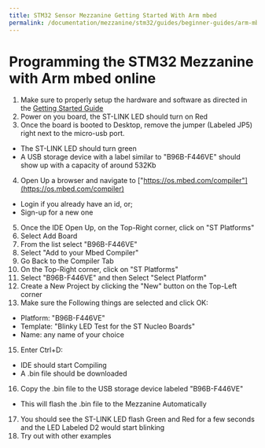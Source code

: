 ```yaml
---
title: STM32 Sensor Mezzanine Getting Started With Arm mbed
permalink: /documentation/mezzanine/stm32/guides/beginner-guides/arm-mbed/
---
```


# Programming the STM32 Mezzanine with Arm mbed online

1. Make sure to properly setup the hardware and software as directed in the [Getting Started Guide](getting-started.md)
2. Power on you board, the ST-LINK LED should turn on Red
3. Once the board is booted to Desktop, remove the jumper (Labeled JP5) right next to the micro-usb port.
  - The ST-LINK LED should turn green
  - A USB storage device with a label similar to "B96B-F446VE" should show up with a capacity of around 532Kb
4. Open Up a browser and navigate to ["https://os.mbed.com/compiler"](https://os.mbed.com/compiler)
  - Login if you already have an id, or;
  - Sign-up for a new one
5. Once the IDE Open Up, on the Top-Right corner, click on "ST Platforms"
6. Select Add Board
7. From the list select "B96B-F446VE"
8. Select "Add to your Mbed Compiler"
10. Go Back to the Compiler Tab
11. On the Top-Right corner, click on "ST Platforms"
12. Select "B96B-F446VE" and then Select "Select Platform"
13. Create a New Project by clicking the "New" button on the Top-Left corner
14. Make sure the Following things are selected and click OK:
  - Platform: "B96B-F446VE"
  - Template: "Blinky LED Test for the ST Nucleo Boards"
  - Name: any name of your choice
15. Enter Ctrl+D:
  - IDE should start Compiling
  - A .bin file should be downloaded
16. Copy the .bin file to the USB storage device labeled "B96B-F446VE"
  - This will flash the .bin file to the Mezzanine Automatically
17. You should see the ST-LINK LED flash Green and Red for a few seconds and the LED Labeled D2 would start blinking
18. Try out with other examples

